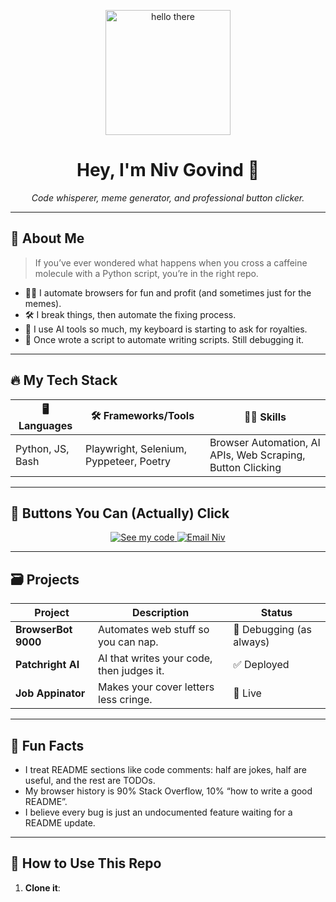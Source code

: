 <!-- README.md for nivgovind/nivgovind -->

<p align="center">
  <img src="https://media.giphy.com/media/v1.Y2lkPTc5MGI3NjExd3V6dGQ2aGd0M2t2d2p4Z3E2b3F0b2t6Z3R0dG9vZ2E1eHh1Y2E5ZCZjdD1n/g9582DNuQppxC/giphy.gif" width="200" alt="hello there">
</p>

<h1 align="center">Hey, I'm Niv Govind 👋</h1>
<p align="center"><i>Code whisperer, meme generator, and professional button clicker.</i></p>

---

## 🚀 About Me

> If you’ve ever wondered what happens when you cross a caffeine molecule with a Python script, you’re in the right repo.

- 🧑‍💻 I automate browsers for fun and profit (and sometimes just for the memes).
- 🛠️ I break things, then automate the fixing process.
- 🤖 I use AI tools so much, my keyboard is starting to ask for royalties.
- 🥇 Once wrote a script to automate writing scripts. Still debugging it.

---

## 🔥 My Tech Stack

| 🖥️ Languages | 🛠️ Frameworks/Tools | 🤹‍♂️ Skills |
| --- | --- | --- |
| Python, JS, Bash | Playwright, Selenium, Pyppeteer, Poetry | Browser Automation, AI APIs, Web Scraping, Button Clicking |

---

## 🧩 Buttons You Can (Actually) Click

<p align="center">
  <a href="https://github.com/nivgovind?tab=repositories">
    <img src="https://img.shields.io/badge/See%20my%20code-Click%20Me!-brightgreen?style=for-the-memes" alt="See my code">
  </a>
  <a href="mailto:nivgovind@example.com">
    <img src="https://img.shields.io/badge/Email-Niv-blue?logo=gmail" alt="Email Niv">
  </a>
</p>

---

## 🗃️ Projects

| Project | Description | Status |
| --- | --- | --- |
| **BrowserBot 9000** | Automates web stuff so you can nap. | 🚧 Debugging (as always) |
| **Patchright AI** | AI that writes your code, then judges it. | ✅ Deployed |
| **Job Appinator** | Makes your cover letters less cringe. | 🚀 Live |

---

## 🧠 Fun Facts

- I treat README sections like code comments: half are jokes, half are useful, and the rest are TODOs.
- My browser history is 90% Stack Overflow, 10% “how to write a good README”.
- I believe every bug is just an undocumented feature waiting for a README update.

---

## 📝 How to Use This Repo

1. **Clone it**:  

